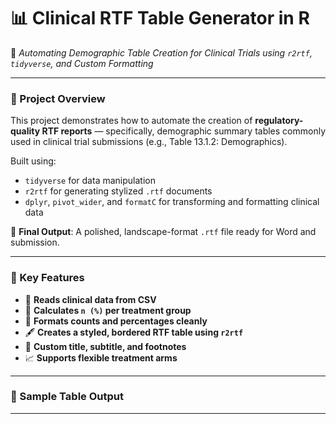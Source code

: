 # 📊 Clinical RTF Table Generator in R

🚀 *Automating Demographic Table Creation for Clinical Trials using `r2rtf`, `tidyverse`, and Custom Formatting*

---

### 📁 Project Overview

This project demonstrates how to automate the creation of **regulatory-quality RTF reports** — specifically, demographic summary tables commonly used in clinical trial submissions (e.g., Table 13.1.2: Demographics).

Built using:
- `tidyverse` for data manipulation
- `r2rtf` for generating stylized `.rtf` documents
- `dplyr`, `pivot_wider`, and `formatC` for transforming and formatting clinical data

📌 **Final Output**: A polished, landscape-format `.rtf` file ready for Word and submission.

---

### 🧠 Key Features

- 📂 **Reads clinical data from CSV**
- 🧮 **Calculates `n (%)` per treatment group**
- 📄 **Formats counts and percentages cleanly**
- 🖋️ **Creates a styled, bordered RTF table using `r2rtf`**
- 📃 **Custom title, subtitle, and footnotes**
- 📈 **Supports flexible treatment arms**

---

### 📌 Sample Table Output


---

